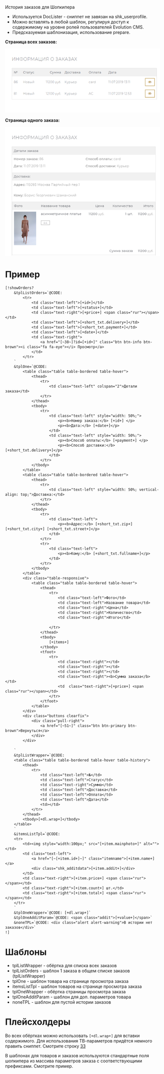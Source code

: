 История заказов для Шопкипера

* Используется DocLister - сниппет не завязан на shk_userprofile.
* Можно вставлять в любой шаблон, регулируя доступ к содержимому на уровне ролей пользователей Evolution CMS.
* Предсказуемая шаблонизация, использование prepare.


**Страница всех заказов:**

<img src="https://github.com/0test/showOrders/blob/master/v1.png">

**Страница одного заказа:**

<img src="https://github.com/0test/showOrders/blob/master/v2.png">



#  Пример #

```
[!showOrders?
	&tplListOrders=`@CODE:
		<tr>
			<td class="text-left">[+id+]</td>
			<td class="text-left">[+status+]</td>
			<td class="text-right">[+price+] <span class="rur"></span></td>
			<td class="text-left">[+short_txt.delivery+]</td>
			<td class="text-left">[+short_txt.payment+]</td>
			<td class="text-left">[+date+]</td>
			<td class="text-right">
				<a href="[~38~]?id=[+id+]" class="btn btn-info btn-brown"><i class="fa fa-eye"></i> Просмотр</a>
			</td>
		</tr>
	`
	&tplOne=`@CODE: 
		<table class="table table-bordered table-hover">
			<thead>
				<tr>
					<td class="text-left" colspan="2">Детали заказа</td>
				</tr>
			</thead>
			<tbody>
				<tr>
					<td class="text-left" style="width: 50%;">
						<p><b>Номер заказа:</b> [+id+] </p>
						<p><b>Дата:</b> [+date+]</p>
					</td>
					<td class="text-left" style="width: 50%;">
						<p><b>Способ оплаты:</b> [+payment+] </p>
						<p><b>Способ доставки:</b> [+short_txt.delivery+]</p>
					</td>
				</tr>
			</tbody>
		</table>
		<table class="table table-bordered table-hover">
			<thead>
				<tr>
					<td class="text-left" style="width: 50%; vertical-align: top;">Доставка:</td>
				</tr>
			</thead>
			<tbody>
				<tr>
					<td class="text-left">
						<p><b>Адрес:</b> [+short_txt.zip+] [+short_txt.city+] [+short_txt.street+]</p>
					</td>
				</tr>
				<tr>
					<td class="text-left">
						<p><b>Кому:</b> [+short_txt.fullname+]</p>
					</td>
				</tr>
			</tbody>
		</table>
		<div class="table-responsive">
			<table class="table table-bordered table-hover">
				<thead>
					<tr>
						<td class="text-left">Фото</td>
						<td class="text-left">Название товара</td>
						<td class="text-right">Цена</td>
						<td class="text-right">Количество</td>				
						<td class="text-right">Итого</td>

					</tr>
				</thead>
				<tbody>
					[+items+]
				</tbody>
				<tfoot>
					<tr>
						<td class="text-right"></td>
						<td class="text-right"></td>
						<td class="text-right"></td>
						<td class="text-right"><b>Сумма заказа</b></td>
						<td  class="text-right">[+price+] <span class="rur"></span></td>
					</tr>
				</tfoot>
			</table>
		</div>
		<div class="buttons clearfix">
			<div class="pull-right">
				<a href="[~51~]" class="btn btn-primary btn-brown">Вернуться</a>
			</div>
		</div>
	
	`
	&tplListWrapper=`@CODE:
	<table class="table table-bordered table-hover table-history">
		<thead>
			<tr>
				<td class="text-left">№</td>
				<td class="text-left">Статус</td>
				<td class="text-right">Сумма</td>
				<td class="text-left">Доставка</td>
				<td class="text-left">Оплата</td>
				<td class="text-left">Дата</td>
				<td></td>
			</tr>
		</thead>
		<tbody>[+dl.wrap+]</tbody>
	</table>
	`
	&itemsListTpl=`@CODE:
	<tr>
		<td><img style="width:100px;" src="[+item.mainphoto+]" alt=""></td>
		<td class="text-left">
			<a href="[~[+item.id+]~]" class="itemname">[+item.name+] </a>
			<div class="shk_additdata">[+item.addit+]</div>
		</td>
		<td class="text-right">[+item.price+] <span class="rur"></span></td>
		<td class="text-right">[+item.count+] шт.</td>
		<td class="text-right">[+item.total+] <span class="rur"></span></td>
	</tr>		
	`
	&tplOneWrapper=`@CODE: [+dl.wrap+]`
	&tplOneAdditParam=`@CODE: <span class="addit">[+value+]</span>`
	&noneTPL=`@CODE: <div class="alert alert-warning">В истории нет заказов</div>`
!]
```

# Шаблоны # 

* tplListWrapper - обёртка для списка всех заказов
* tplListOrders - шаблон 1 заказа в общем списке заказов (tplListWrapper)
* tplOne - шаблон товара на странице просмотра заказа
* itemsListTpl - шаблон товаров на странице просмотра заказа
* tplOneWrapper - обёртка страницы просмотра заказа
* tplOneAdditParam - шаблон для доп. параметров товара
* noneTPL - шаблон для пустой истории заказов

# Плейсхолдеры #
Во всех обёртках можно использовать `[+dl.wrap+]` для вставки содержимого.
Для использования ТВ-параметров придётся немного править сниппет. Смотрите строку [33]( https://github.com/0test/showOrders/blob/98be34e736061fa57c8e9f040a8b28e8e2d236ea/assets/snippets/showOrders/showOrders.php#L33)

В шаблонах для товаров и заказов используются стандартные поля шопкипера из массива параметров заказа с соответствующими префиксами. Смотрите пример.

